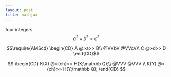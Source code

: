 ```yaml
---
layout: post
title: mathjax
--- 
```


<script type="text/javascript" src="https://cdn.mathjax.org/mathjax/latest/MathJax.js?config=TeX-AMS-MML_HTMLorMML"></script>

four integers
$$a^2 + b^2 = c^2$$

$$\require{AMScd} \begin{CD} A @>a>> B\\ @VVbV @VVcV\\ C @>d>> D \end{CD}$$


$$
\begin{CD}
K(X) @>{ch}>> H(X;\mathbb Q);\\
@VVV @VVV \\
K(Y) @>{ch}>> H(Y;\mathbb Q);
\end{CD}
$$
